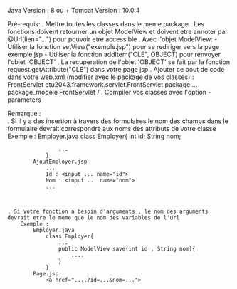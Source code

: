 Java Version : 8 ou +
Tomcat Version : 10.0.4

Pré-requis:
    . Mettre toutes les classes dans le meme package
    . Les fonctions doivent retourner un objet ModelView et doivent etre annoter par @Url(lien="...") pour pouvoir etre accessible
    . Avec l'objet ModelView:
        - Utiliser la fonction setView("exemple.jsp") pour se rediriger vers la page exemple.jsp
        - Utiliser la fonction addItem("CLE", OBJECT) pour renvoyer l'objet 'OBJECT' , La recuperation de l'objet 'OBJECT' se fait par la fonction request.getAttribute("CLE") dans votre page jsp
    . Ajouter ce bout de code dans votre web.xml (modifier <param-value> avec le package de vos classes) :
        <servlet>   
            <servlet-name>FrontServlet</servlet-name>
            <servlet-class>etu2043.framework.servlet.FrontServlet</servlet-class>
            <init-param>
            <param-name>package</param-name>
            <param-value> ... </param-value>
            <description>package_modele</description>
            </init-param>
        </servlet>
        <servlet-mapping>
            <servlet-name>FrontServlet</servlet-name>
            <url-pattern>/</url-pattern>
        </servlet-mapping>
    . Compiler vos classes avec l'option -parameters

Remarque :            
    . Si il y a des insertion à travers des formulaires le nom des champs dans le formulaire devrait correspondre aux noms des attributs de votre classe
        Exemple :
            Employer.java
                class Employer{
                    int id;
                    String nom;

                    ...
                }
            AjoutEmployer.jsp 
                ...
                Id : <input ... name="id">
		        Nom : <input ... name="nom">
                ...



    . Si votre fonction a besoin d'arguments , le nom des arguments devrait etre le meme que le nom des variables de l'url 
        Exemple :
            Employer.java
                class Employer{
                    ...
                    public ModelView save(int id , String nom){
                        ....
                    }
                }
            Page.jsp
                <a href="....?id=...&nom=...">